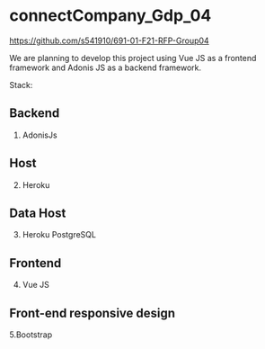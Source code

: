 # connectCompany_Gdp_04

<https://github.com/s541910/691-01-F21-RFP-Group04>

We are planning to develop this project using Vue JS as a frontend framework and Adonis JS as a backend framework.

 Stack:
## Backend
1. AdonisJs

## Host
2. Heroku

## Data Host
3. Heroku PostgreSQL


## Frontend
4. Vue JS

## Front-end responsive design
5.Bootstrap
